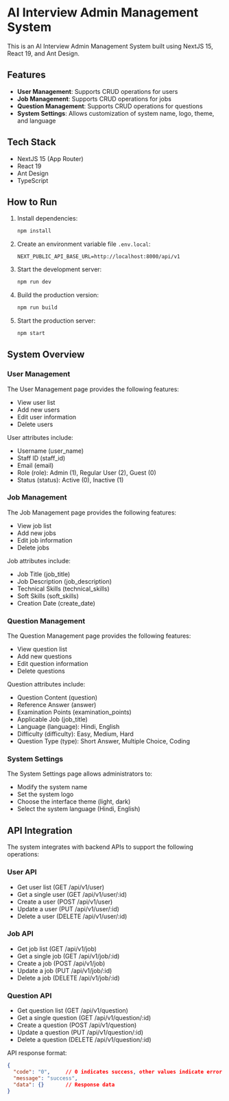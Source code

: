 # AI Interview Admin Management System

This is an AI Interview Admin Management System built using NextJS 15, React 19, and Ant Design.

## Features

- **User Management**: Supports CRUD operations for users
- **Job Management**: Supports CRUD operations for jobs
- **Question Management**: Supports CRUD operations for questions
- **System Settings**: Allows customization of system name, logo, theme, and language

## Tech Stack

- NextJS 15 (App Router)
- React 19
- Ant Design
- TypeScript

## How to Run

1. Install dependencies:
   ```bash
   npm install
   ```

2. Create an environment variable file `.env.local`:
   ```
   NEXT_PUBLIC_API_BASE_URL=http://localhost:8000/api/v1
   ```

3. Start the development server:
   ```bash
   npm run dev
   ```

4. Build the production version:
   ```bash
   npm run build
   ```

5. Start the production server:
   ```bash
   npm start
   ```

## System Overview

### User Management

The User Management page provides the following features:
- View user list
- Add new users
- Edit user information
- Delete users

User attributes include:
- Username (user_name)
- Staff ID (staff_id)
- Email (email)
- Role (role): Admin (1), Regular User (2), Guest (0)
- Status (status): Active (0), Inactive (1)

### Job Management

The Job Management page provides the following features:
- View job list
- Add new jobs
- Edit job information
- Delete jobs

Job attributes include:
- Job Title (job_title)
- Job Description (job_description)
- Technical Skills (technical_skills)
- Soft Skills (soft_skills)
- Creation Date (create_date)

### Question Management

The Question Management page provides the following features:
- View question list
- Add new questions
- Edit question information
- Delete questions

Question attributes include:
- Question Content (question)
- Reference Answer (answer)
- Examination Points (examination_points)
- Applicable Job (job_title)
- Language (language): Hindi, English
- Difficulty (difficulty): Easy, Medium, Hard
- Question Type (type): Short Answer, Multiple Choice, Coding

### System Settings

The System Settings page allows administrators to:
- Modify the system name
- Set the system logo
- Choose the interface theme (light, dark)
- Select the system language (Hindi, English)

## API Integration

The system integrates with backend APIs to support the following operations:

### User API
- Get user list (GET /api/v1/user)
- Get a single user (GET /api/v1/user/:id)
- Create a user (POST /api/v1/user)
- Update a user (PUT /api/v1/user/:id)
- Delete a user (DELETE /api/v1/user/:id)

### Job API
- Get job list (GET /api/v1/job)
- Get a single job (GET /api/v1/job/:id)
- Create a job (POST /api/v1/job)
- Update a job (PUT /api/v1/job/:id)
- Delete a job (DELETE /api/v1/job/:id)

### Question API
- Get question list (GET /api/v1/question)
- Get a single question (GET /api/v1/question/:id)
- Create a question (POST /api/v1/question)
- Update a question (PUT /api/v1/question/:id)
- Delete a question (DELETE /api/v1/question/:id)

API response format:
```json
{
  "code": "0",     // 0 indicates success, other values indicate error codes
  "message": "success",
  "data": {}       // Response data
}
``` 